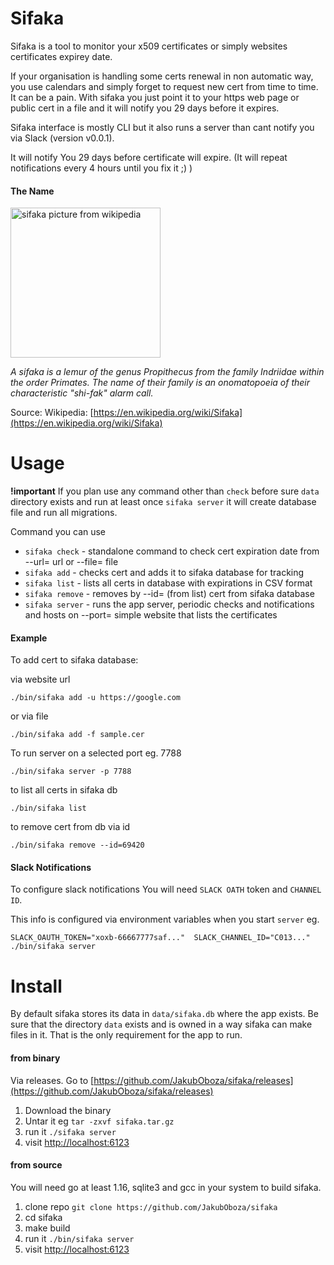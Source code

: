 # Sifaka

Sifaka is a tool to monitor your x509 certificates or simply websites certificates expirey date.

If your organisation is handling some certs renewal in non automatic way, you use calendars and simply forget to request new cert from time to time. 
It can be a pain. With sifaka you just point it to your https web page or public cert in a file and it will notify you 29 days before it expires.

Sifaka interface is mostly CLI but it also runs a server than cant notify you via Slack (version v0.0.1).

It will notify You 29 days before certificate will expire. (It will repeat notifications every 4 hours until you fix it ;) )

#### The Name

<img src="https://upload.wikimedia.org/wikipedia/commons/thumb/4/4e/Propithecus_coquereli_02.jpg/1024px-Propithecus_coquereli_02.jpg" alt="sifaka picture from wikipedia" style="height:240px;"/>

*A sifaka is a lemur of the genus Propithecus from the family Indriidae within the order Primates. The name of their family is an onomatopoeia of their characteristic "shi-fak" alarm call.*

Source: Wikipedia: [https://en.wikipedia.org/wiki/Sifaka](https://en.wikipedia.org/wiki/Sifaka)

# Usage

**!important** If you plan use any command other than `check` before sure `data` directory exists and run at least once `sifaka server` it will create database file and run all migrations.

Command you can use

* `sifaka check` - standalone command to check cert expiration date from --url= url or --file= file
* `sifaka add` - checks cert and adds it to sifaka database for tracking
* `sifaka list` - lists all certs in database with expirations in CSV format
* `sifaka remove` - removes by --id= (from list) cert from sifaka database
* `sifaka server` - runs the app server, periodic checks and notifications and hosts on --port= simple website that lists the certificates

#### Example

To add cert to sifaka database:

via website url
```
./bin/sifaka add -u https://google.com
```
or via file
```
./bin/sifaka add -f sample.cer
```

To run server on a selected port eg. 7788

```
./bin/sifaka server -p 7788
```

to list all certs in sifaka db

```
./bin/sifaka list
```

to remove cert from db via id

```
./bin/sifaka remove --id=69420
```
#### Slack Notifications

To configure slack notifications You will need `SLACK OATH` token and `CHANNEL ID`.

This info is configured via environment variables when you start `server` eg.

```
SLACK_OAUTH_TOKEN="xoxb-66667777saf..."  SLACK_CHANNEL_ID="C013..." ./bin/sifaka server
```

# Install

By default sifaka stores its data in `data/sifaka.db` where the app exists.
Be sure that the directory `data` exists and is owned in a way sifaka can make files in it. That is the only requirement for the app to run.

#### from binary

Via releases. Go to [https://github.com/JakubOboza/sifaka/releases](https://github.com/JakubOboza/sifaka/releases)

1. Download the binary
2. Untar it eg `tar -zxvf sifaka.tar.gz`
3. run it `./sifaka server`
4. visit [http://localhost:6123](http://localhost:6123)

#### from source

You will need go at least 1.16, sqlite3 and gcc in your system to build sifaka.

1. clone repo `git clone https://github.com/JakubOboza/sifaka`
2. cd sifaka
3. make build
4. run it `./bin/sifaka server`
4. visit [http://localhost:6123](http://localhost:6123)
